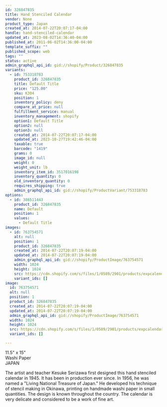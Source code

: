 ```yaml
---
id: 326847835
title: Hand Stenciled Calendar
vendor: None
product_type: Japan
created_at: 2014-07-22T20:07:17-04:00
handle: hand-stenciled-calendar
updated_at: 2023-08-02T14:36:40-04:00
published_at: 2011-06-02T14:36:00-04:00
template_suffix: ""
published_scope: web
tags: ""
status: active
admin_graphql_api_id: gid://shopify/Product/326847835
variants:
  - id: 753318783
    product_id: 326847835
    title: Default Title
    price: "125.00"
    sku: K304
    position: 1
    inventory_policy: deny
    compare_at_price: null
    fulfillment_service: manual
    inventory_management: shopify
    option1: Default Title
    option2: null
    option3: null
    created_at: 2014-07-22T20:07:17-04:00
    updated_at: 2023-10-27T19:42:46-04:00
    taxable: true
    barcode: "1419"
    grams: 0
    image_id: null
    weight: 0
    weight_unit: lb
    inventory_item_id: 3517016198
    inventory_quantity: 0
    old_inventory_quantity: 0
    requires_shipping: true
    admin_graphql_api_id: gid://shopify/ProductVariant/753318783
options:
  - id: 386511443
    product_id: 326847835
    name: Default
    position: 1
    values:
      - Default Title
images:
  - id: 763754571
    alt: null
    position: 1
    product_id: 326847835
    created_at: 2014-07-22T20:07:19-04:00
    updated_at: 2014-07-22T20:07:19-04:00
    admin_graphql_api_id: gid://shopify/ProductImage/763754571
    width: 1024
    height: 1024
    src: https://cdn.shopify.com/s/files/1/0589/2901/products/expcalendar.jpeg?v=1406074039
    variant_ids: []
image:
  id: 763754571
  alt: null
  position: 1
  product_id: 326847835
  created_at: 2014-07-22T20:07:19-04:00
  updated_at: 2014-07-22T20:07:19-04:00
  admin_graphql_api_id: gid://shopify/ProductImage/763754571
  width: 1024
  height: 1024
  src: https://cdn.shopify.com/s/files/1/0589/2901/products/expcalendar.jpeg?v=1406074039
  variant_ids: []

---
```


11.5" x 15"  
Washi Paper  
JAPAN

The artist and teacher Kesuke Serizawa first designed this hand stenciled calendar in 1945. It has been in production ever since. In 1956, he was named a "Living National Treasure of Japan." He developed his technique of stencil making in Okinawa, printing on handmade washi paper in small quantities. The design is known throughout the country. The calendar is very delicate and considered to be a work of fine art.